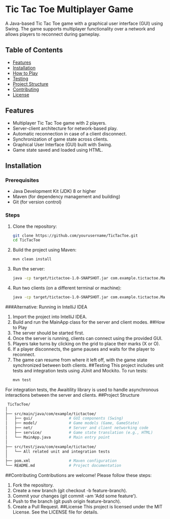 # Tic Tac Toe Multiplayer Game

A Java-based Tic Tac Toe game with a graphical user interface (GUI) using Swing. The game supports multiplayer functionality over a network and allows players to reconnect during gameplay.

## Table of Contents
- [Features](#features)
- [Installation](#installation)
- [How to Play](#how-to-play)
- [Testing](#testing)
- [Project Structure](#project-structure)
- [Contributing](#contributing)
- [License](#license)

## Features
- Multiplayer Tic Tac Toe game with 2 players.
- Server-client architecture for network-based play.
- Automatic reconnection in case of a client disconnect.
- Synchronization of game state across clients.
- Graphical User Interface (GUI) built with Swing.
- Game state saved and loaded using HTML.

## Installation

### Prerequisites
- Java Development Kit (JDK) 8 or higher
- Maven (for dependency management and building)
- Git (for version control)

### Steps
1. Clone the repository:
   ```bash
   git clone https://github.com/yourusername/TicTacToe.git
   cd TicTacToe
   ```
2. Build the project using Maven:
   ```bash
   mvn clean install
   ```
3. Run the server:
   ```bash
   java -cp target/tictactoe-1.0-SNAPSHOT.jar com.example.tictactoe.MainApp
   ```
4. Run two clients (on a different terminal or machine):
   ```bash
   java -cp target/tictactoe-1.0-SNAPSHOT.jar com.example.tictactoe.MainApp
   ```
###Alternative: Running in IntelliJ IDEA
1. Import the project into IntelliJ IDEA.
2. Build and run the MainApp class for the server and client modes.
##How to Play
1. The server should be started first.
2. Once the server is running, clients can connect using the provided GUI.
3. Players take turns by clicking on the grid to place their marks (X or O).
4. If a player disconnects, the game pauses and waits for the player to reconnect.
5. The game can resume from where it left off, with the game state synchronized between both clients.
##Testing
This project includes unit tests and integration tests using JUnit and Mockito. To run tests:
   ```bash
   mvn test
   ```
For integration tests, the Awaitility library is used to handle asynchronous interactions between the server and clients.
##Project Structure
```bash
 TicTacToe/
│
├── src/main/java/com/example/tictactoe/
│   ├── gui/                # GUI components (Swing)
│   ├── model/              # Game models (Game, GameState)
│   ├── net/                # Server and client networking code
│   ├── service/            # Game state translation (e.g., HTML)
│   └── MainApp.java        # Main entry point
│
├── src/test/java/com/example/tictactoe/
│   └── All related unit and integration tests
│
├── pom.xml                 # Maven configuration
└── README.md               # Project documentation
   ```
##Contributing
Contributions are welcome! Please follow these steps:

1. Fork the repository.
2. Create a new branch (git checkout -b feature-branch).
3. Commit your changes (git commit -am 'Add some feature').
4. Push to the branch (git push origin feature-branch).
5. Create a Pull Request.
##License
This project is licensed under the MIT License. See the LICENSE file for details.
